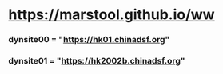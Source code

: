 # https://marstool.github.io/ww

### dynsite00 = "https://hk01.chinadsf.org"
### dynsite01 = "https://hk2002b.chinadsf.org"
